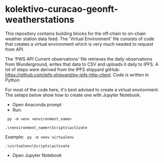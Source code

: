 # kolektivo-curacao-geonft-weatherstations
This repository contains building blocks for the off-chain to on-chain weather station data feed. The 'Virtual Environment' file consists of code that creates a virtual environment which is very much needed to request from API. 

The 'PWS API Current observations' file retrieves the daily observations from Wunderground, writes that data to CSV and uploads it daily to IPFS. A lot of steps were derived from the IPFS shipyard gitHub: https://github.com/ipfs-shipyard/py-ipfs-http-client.
Code is written in Python

For most of the code here, it's best advised to create a virtual environment. The seteps below show how to create one with Jupyter Notebook.
- Open Anaconda prompt
- Run:
 
``` py -m venv <environment_name>```

 ``` .\<environment_name>\Scripts\activate ```
 
 Example:
 ``` py -m venv virtualenv```
 
 ``` .\virtualenv\Scripts\activate ```
 
 
 
 
- Open Jupyter Notebook
 
  
